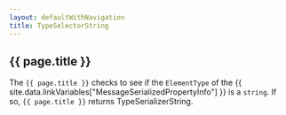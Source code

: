 ```yaml
---
layout: defaultWithNavigation
title: TypeSelectorString
---
```

## {{ page.title }}

The `{{ page.title }}` checks to see if the `ElementType` of the {{ site.data.linkVariables["MessageSerializedPropertyInfo"] }}
is a `string`.  If so, `{{ page.title }}` returns <makeLinkElementType>TypeSerializerString</makeLinkElementType>.
